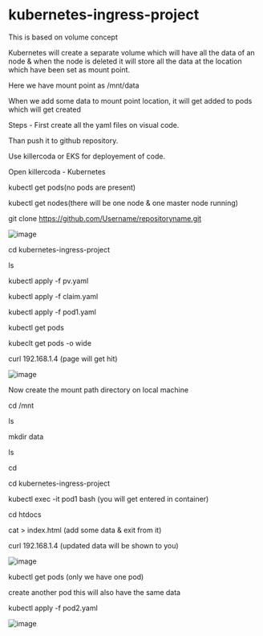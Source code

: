 # kubernetes-ingress-project

This is based on volume concept

Kubernetes will create a separate volume which will have all the data of an node & when the node is deleted it will store all the data at the location which have been set as mount point.

Here we have mount point as /mnt/data

When we add some data to mount point location, it will get added to pods which will get created

Steps -
First create all the yaml files on visual code.

Than push it to github repository.

Use killercoda or EKS for deployement of code.

Open killercoda - Kubernetes

kubectl get pods(no pods are present)

kubectl get nodes(there will be one node & one master node running)

git clone https://github.com/Username/repositoryname.git

![image](https://github.com/Rinki-shrivastava/kubernetes-ingress-project/assets/153551978/b06961b4-89c6-401b-a9b3-f999ebc26561)

cd kubernetes-ingress-project

ls

kubectl apply -f pv.yaml

kubectl apply -f claim.yaml

kubectl apply -f pod1.yaml

kubectl get pods

kubeclt get pods -o wide

curl 192.168.1.4 (page will get hit)

![image](https://github.com/Rinki-shrivastava/kubernetes-ingress-project/assets/153551978/74960eb7-50d7-48d0-933c-4d2a04c22681)

Now create the mount path directory on local machine

cd /mnt

ls

mkdir data

ls

cd

cd kubernetes-ingress-project

kubectl exec -it pod1 bash (you will get entered in container)

cd htdocs

cat > index.html (add some data & exit from it)

curl 192.168.1.4 (updated data will be shown to you)

![image](https://github.com/Rinki-shrivastava/kubernetes-ingress-project/assets/153551978/3cbefd1a-6cda-4124-af40-7ffa6bfb2c05)

kubectl get pods (only we have one pod)

create another pod this will also have the same data

kubectl apply -f pod2.yaml

![image](https://github.com/Rinki-shrivastava/kubernetes-ingress-project/assets/153551978/c66c48e9-5b03-4c49-8375-3a34e1924f13)

